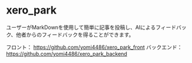 # xero_park
ユーザーがMarkDownを使用して簡単に記事を投稿し、AIによるフィードバック、他者からのフィードバックを得ることができます。

フロント： https://github.com/yomi4486/xero_park_front
バックエンド： https://github.com/yomi4486/xero_park_backend

